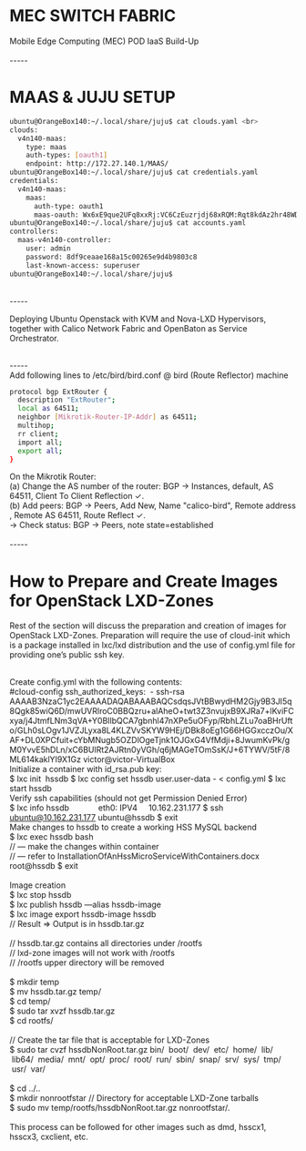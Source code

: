 # MEC SWITCH FABRIC
Mobile Edge Computing (MEC) POD IaaS Build-Up <br>
<br>-----<br>
# MAAS & JUJU SETUP
```sh
ubuntu@OrangeBox140:~/.local/share/juju$ cat clouds.yaml <br>
clouds:
  v4n140-maas:
    type: maas
    auth-types: [oauth1]
    endpoint: http://172.27.140.1/MAAS/
ubuntu@OrangeBox140:~/.local/share/juju$ cat credentials.yaml 
credentials:
  v4n140-maas:
    maas:
      auth-type: oauth1
      maas-oauth: Wx6xE9que2UFq8xxRj:VC6CzEuzrjdj68xRQM:Rqt8kdAz2hr48WDyfNuU8UL584L6vXD4
ubuntu@OrangeBox140:~/.local/share/juju$ cat accounts.yaml 
controllers:
  maas-v4n140-controller:
    user: admin
    password: 8df9ceaae168a15c00265e9d4b9803c8
    last-known-access: superuser
ubuntu@OrangeBox140:~/.local/share/juju$ 
```
<br>-----<br>


Deploying Ubuntu Openstack with KVM and Nova-LXD Hypervisors, together with Calico Network Fabric and OpenBaton as Service Orchestrator.

<br>-----<br>
Add following lines to /etc/bird/bird.conf @ bird (Route Reflector) machine <br>
```sh
protocol bgp ExtRouter {
  description "ExtRouter"; 
  local as 64511; 
  neighbor [Mikrotik-Router-IP-Addr] as 64511; 
  multihop; 
  rr client;
  import all;
  export all; 
} 
```
On the Mikrotik Router:<br>
(a) Change the AS number of the router: BGP → Instances, default, AS 64511, Client To Client Reflection ✓. <br>
(b) Add peers: BGP → Peers, Add New, Name "calico-bird", Remote address <bird-ip-addr>, Remote AS 64511, Route Reflect ✓. <br>
    -> Check status: BGP → Peers, note state=established <br>
<br>-----<br>

# How to Prepare and Create Images for OpenStack LXD-Zones

Rest of the section will discuss the preparation and creation of images for OpenStack LXD-Zones. Preparation will require the use of cloud-init which is a package installed in lxc/lxd distribution and the use of config.yml file for providing one’s public ssh key.<br><br>

Create config.yml with the following contents:<br>
#cloud-config 
ssh_authorized_keys: 
 - ssh-rsa AAAAB3NzaC1yc2EAAAADAQABAAABAQCsdqsJVtBBwydHM2Gjy9B3JI5q8Qgk85wiQ6D/mwUVRlroC0BBQzru+alAheO+twt3Z3nvujxB9XJRa7+lKviFCxya/j4JtmfLNm3qVA+Y0BIlbQCA7gbnhl47nXPe5uOFyp/RbhLZLu7oaBHrUfto/GLh0sLOgv1JVZJLyxa8L4KLZVvSKYW9HEj/DBk8oEg1G66HGGxcczOu/XAF+DL0XPCfuit+cYbMNugb5OZDlOgeTjnk1OJGxG4VfMdji+8JwumKvPk/gM0YvvE5hDLn/xC6BUlRt2AJRtn0yVGh/q6jMAGeTOmSsK/J+6TYWV/5tF/8ML614kaklYI9X1Gz victor@victor-VirtualBox 
<br>
Initialize a container with id_rsa.pub key:<br>
$ lxc init <image name or fingerprint> hssdb 
$ lxc config set hssdb user.user-data - < config.yml 
$ lxc start hssdb 
<br>
Verify ssh capabilities (should not get Permission Denied Error)  <br>
$ lxc info hssdb 
            eth0: IPV4     10.162.231.177 
$ ssh ubuntu@10.162.231.177 
ubuntu@hssdb $ exit 
<br>
Make changes to hssdb to create a working HSS MySQL backend <br>
$ lxc exec hssdb bash <br>
// — make the changes within container <br>
// — refer to InstallationOfAnHssMicroServiceWithContainers.docx <br>
root@hssdb $ exit <br>
<br>
Image creation <br>
$ lxc stop hssdb <br>
$ lxc publish hssdb —alias hssdb-image <br>
$ lxc image export hssdb-image hssdb <br>
// Result => Output is in hssdb.tar.gz <br>
<br>
// hssdb.tar.gz contains all directories under /rootfs <br>
// lxd-zone images will not work with /rootfs <br>
// /rootfs upper directory will be removed <br>
<br>
$ mkdir temp <br>
$ mv hssdb.tar.gz temp/ <br>
$ cd temp/ <br>
$ sudo tar xvzf hssdb.tar.gz <br>
$ cd rootfs/ <br>
<br>
// Create the tar file that is acceptable for LXD-Zones <br>
$ sudo tar cvzf hssdbNonRoot.tar.gz bin/  boot/  dev/  etc/  home/  lib/  lib64/  media/  mnt/  opt/  proc/  root/  run/  sbin/  snap/  srv/  sys/  tmp/  usr/  var/   <br>
<br>
$ cd ../.. <br>
$ mkdir nonrootfstar  // Directory for acceptable LXD-Zone tarballs <br>
$ sudo mv temp/rootfs/hssdbNonRoot.tar.gz nonrootfstar/. <br>
<br>
This process can be followed for other images such as dmd, hsscx1, hsscx3, cxclient, etc.<br>














